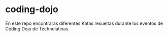 # coding-dojo
En este repo encontraras diferentes Katas resueltas durante los eventos de Coding Dojo de Technolatinas
